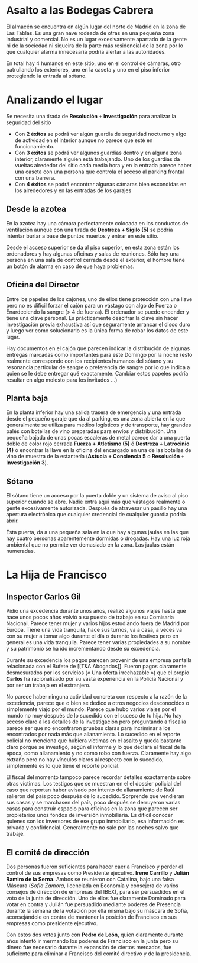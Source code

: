 



# Asalto a las Bodegas Cabrera

El almacén se encuentra en algún lugar del norte de Madrid en la zona de Las Tablas. Es una gran nave rodeada de otras en una pequeña zona industrial y comercial. No es un lugar excesivamente apartado de la gente ni de la sociedad ni siqueira de la parte más residencial de la zona por lo que cualquier alarma innecesaria podría alertar a las autoridades.

En total hay 4 humanos en este sitio, uno en el control de cámaras, otro patrullando los exteriores, uno en la caseta y uno en el piso inferior protegiendo la entrada al sótano. 
# Analizando el lugar

Se necesita una tirada de **Resolución + Investigación** para analizar la seguridad del sitio
* Con **2 éxitos** se podrá ver algún guardia de seguridad nocturno y algo de actividad en el interior aunque no parece que esté en funcionamiento. 
* Con **3 éxitos** se podrá ver algunos guardias dentro y en alguna zona interior, claramente alguien está trabajando. Uno de los guardias da vueltas alrededor del sitio cada media hora y en la entrada parece haber una caseta con una persona que controla el acceso al parking frontal con una barrera. 
* Con **4 éxitos** se podrá encontrar algunas cámaras bien escondidas en los alrededores y en las entradas de los garajes
## Desde la azotea
En la azotea hay una cámara perfectamente colocada en los conductos de ventilación aunque con una tirada de **Destreza + Sigilo (5)** se podría intentar burlar a base de puntos muertos y entrar en este sitio. 

Desde el acceso superior se da al piso superior, en esta zona están los ordenadores y hay algunas oficinas y salas de reuniones. Sólo hay una persona en una sala de control cerrada desde el exterior, el hombre tiene un botón de alarma en caso de que haya problemas. 

## Oficina del Director
Entre los papeles de los cajones, uno de ellos tiene protección con una llave pero no es difícil forzar el cajón para un vástago con algo de Fuerza o Enardeciendo la sangre (> 4 de fuerza). El ordenador se puede encender y tiene una clave personal. Es prácticamente descifrar la clave sin hacer investigación previa exhaustiva así que seguramente arrancar el disco duro y luego ver como solucionarlo es la única forma de robar los datos de este lugar. 

Hay documentos en el cajón que parecen indicar la distribución de algunas entregas marcadas como importantes para este Domingo por la noche (esto realmente corresponde con los recipientes humanos del sótano y su resonancia particular de sangre o preferencia de sangre por lo que indica a quien se le debe entregar qué exactamente. Cambiar estos papeles podría resultar en algo molesto para los invitados ...)

## Planta baja
En la planta inferior hay una salida trasera de emergencia y una entrada desde el pequeño garaje que da al parking, es una zona abierta en la que generalmente se utiliza para medios logísticos y de transporte, hay grandes palés con botellas de vino preparadas para envíos y distribución. Una pequeña bajada de unas pocas escaleras de metal parece dar a una puerta doble de color rojo cerrada **Fuerza + Atletismo (5)** ó **Destreza + Latrocinio (4)** ó encontrar la llave en la oficina del encargado en una de las botellas de vino de muestra de la estantería (**Astucia + Conciencia 5** o **Resolución + Investigación 3**).

## Sótano
El sótano tiene un acceso por la puerta doble y un sistema de aviso al piso superior cuando se abre. Nadie entra aquí más que vástagos realmente o gente excesivamente autorizada. Después de atravesar un pasillo hay una apertura electrónica que cualquier credencial de cualquier guardia podría abrir. 

Esta puerta, da a una pequeña sala en la que hay algunas jaulas en las que hay cuatro personas aparentemente dormidas o drogadas. Hay una luz roja ambiental que no permite ver demasiado en la zona. Las jaulas están numeradas. 
# La Hija de Francisco

## Inspector Carlos Gil

Pidió una excedencia durante unos años, realizó algunos viajes hasta que hace unos pocos años volvió a su puesto de trabajo en su Comisaria Nacional. Parece tener mujer y varios hijos estudiando fuera de Madrid por Europa. Tiene una vida tranquila, hace sus turnos, va a casa, a veces va con su mujer a tomar algo durante el día o durante los festivos pero en general es una vida tranquila. Parece tener varias propiedades a su nombre y su patrimonio se ha ido incrementando desde su excedencia. 

Durante su excedencia los pagos parecen provenir de una empresa pantalla relacionada con el Bufete de [[T&A Abogados]]. Fueron pagos claramente desmesurados por los servicios (« Una oferta irrechazable ») que el propio **Carlos** ha racionalizado por su vasta experiencia en la Policía Nacional y por ser un trabajo en el extranjero. 

No parece haber ninguna actividad concreta con respecto a la razón de la excedencia, parece que o bien se dedico a otros negocios desconocidos o simplemente viajo por el mundo. Parece que hubo varios viajes por el mundo no muy después de lo sucedido con el suceso de tu hija. No hay acceso claro a los detalles de la investigación pero preguntando a fiscalía parece ser que no encontraron pruebas claras para incriminar a los encontrados por nada más que allanamiento. Lo sucedido en el reporte policial no menciona que hubiera víctimas en el asalto y queda bastante claro porque se investigó, según el informe y lo que declara el fiscal de la época, como allanamiento y no como robo con fuerza. Claramente hay algo extraño pero no hay vínculos claros al respecto con lo sucedido, simplemente es lo que tiene el reporte policial. 
  
El fiscal del momento tampoco parece recordar detalles exactamente sobre otras víctimas. Los testigos que se muestran en el el dossier policial del caso que reportan haber avisado por intento de allanamiento de Raúl salieron del país poco después de lo sucedido. Sorprende que vendieran sus casas y se marchasen del país, poco después se derruyeron varias casas para construir espacio para oficinas en la zona que parecen ser propietarios unos fondos de inversión inmobiliaria. Es difícil conocer quienes son los inversores de ese grupo inmobiliario, esa información es privada y confidencial. Generalmente no sale por las noches salvo que trabaje.
## El comité de dirección
Dos personas fueron suficientes para hacer caer a Francisco y perder el control de sus empresas como Presidente ejecutivo. **Irene Carrillo** y **Julián Ramiro de la Serna**. Ambos se reunieron con Catalina, bajo una falsa Máscara (*Sofia Zamora*, licenciada en Economía y consejera de varios consejos de dirección de empresas del IBEX), para ser persuadidos en el voto de la junta de dirección. Uno de ellos fue claramente Dominado para votar en contra y Julián fue persuadido mediante poderes de Presencia durante la semana de la votación por ella misma bajo su máscara de Sofia, aconsejándole en contra de mantener la posición de Francisco en sus empresas como presidente ejecutivo. 

Con estos dos votos junto con **Pedro de León**, quien claramente durante años intentó ir mermando los poderes de Francisco en la junta pero su dinero fue necesario durante la expansión de ciertos mercados, fue suficiente para eliminar a Francisco del comité directivo y de la presidencia.





